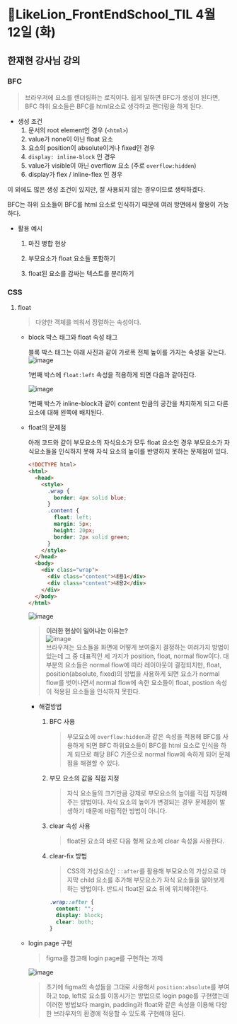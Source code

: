 # 🔖LikeLion_FrontEndSchool_TIL 4월 12일 (화)

## 한재현 강사님 강의

### BFC

> 브라우저에 요소를 렌더링하는 로직이다. 쉽게 말하면 BFC가 생성이 된다면, BFC 하위 요소들은 BFC를 html요소로 생각하고 랜더링을 하게 된다.

- 생성 조건
  1. 문서의 root element인 경우 (`<html>`)
  2. value가 none이 아닌 float 요소
  3. 요소의 position이 absolute이거나 fixed인 경우
  4. `display: inline-block` 인 경우
  5. value가 visible이 아닌 overflow 요소 (주로 `overflow:hidden`)
  6. display가 flex / inline-flex 인 경우

이 외에도 많은 생성 조건이 있지만, 잘 사용되지 않는 경우이므로 생략하겠다.

BFC는 하위 요소들이 BFC를 html 요소로 인식하기 때문에 여러 방면에서 활용이 가능하다.

- 활용 예시

  1. 마진 병합 현상

  2. 부모요소가 float 요소들 포함하기

  3. float된 요소를 감싸는 텍스트를 분리하기

### CSS

1.  float

    > 다양한 객체를 띄워서 정렬하는 속성이다.

    - block 박스 태그와 float 속성 태그

      블록 박스 태그는 아래 사진과 같이 가로폭 전체 높이를 가지는 속성을 갖는다.
      ![image](https://user-images.githubusercontent.com/68142773/163196545-20bca64c-f94c-4350-a48c-3dfcec57798e.png)

      1번째 박스에 `float:left` 속성을 적용하게 되면 다음과 같아진다.

      ![image](https://user-images.githubusercontent.com/68142773/163196721-04b03b5f-53da-43a1-87ed-04ed08aaa8b9.png)

      1번째 박스가 inline-block과 같이 content 만큼의 공간을 차지하게 되고 다른 요소에 대해 왼쪽에 배치된다.

    * float의 문제점

      아래 코드와 같이 부모요소의 자식요소가 모두 float 요소인 경우 부모요소가 자식요소들을 인식하지 못해 자식 요소의 높이를 반영하지 못하는 문제점이 있다.

      ```html
      <!DOCTYPE html>
      <html>
        <head>
          <style>
            .wrap {
              border: 4px solid blue;
            }
            .content {
              float: left;
              margin: 5px;
              height: 20px;
              border: 2px solid green;
            }
          </style>
        </head>
        <body>
          <div class="wrap">
            <div class="content">내용1</div>
            <div class="content">내용2</div>
          </div>
        </body>
      </html>
      ```

      ![image](https://user-images.githubusercontent.com/68142773/163197715-7a810e44-e06a-4bdc-82cd-653ad8b5ae23.png)

      > **이러한 현상이 일어나는 이유는?**</br>![image](https://user-images.githubusercontent.com/68142773/163198039-9d78e51a-e753-46fc-b5c2-1abeabd6fc39.png)</br> 브라우저는 요소들을 화면에 어떻게 보여줄지 결정하는 여러가지 방법이 있는데 그 중 대표적인 세 가지가 position, float, normal flow이다. 대부분의 요소들은 normal flow에 따라 레이아웃이 결정되지만, float, position(absolute, fixed)의 방법을 사용하게 되면 요소가 normal flow를 벗어나면서 normal flow에 속한 요소들이 float, postion 속성이 적용된 요소들을 인식하지 못한다.

      - 해결방법

        1. BFC 사용
           > 부모요소에 `overflow:hidden`과 같은 속성을 적용해 BFC를 사용하게 되면 BFC 하위요소들이 BFC를 html 요소로 인식을 하게 되므로 해당 BFC 기준으로 normal flow에 속하게 되어 문제점을 해결할 수 있다.
        2. 부모 요소의 값을 직접 지정

           > 자식 요소들의 크기만큼 강제로 부모요소의 높이를 직접 지정해 주는 방법이다. 자식 요소의 높이가 변경되는 경우 문제점이 발생하기 때문에 바람직한 방법이 아니다.

        3. clear 속성 사용

           > float된 요소의 바로 다음 형제 요소에 clear 속성을 사용한다.

        4. clear-fix 방법
           > CSS의 가상요소인 `::after`를 활용해 부모요소의 가상으로 마지막 child 요소를 추가해 부모요소가 자식 요소들을 알아보게 하는 방법이다. 반드시 float된 요소 뒤에 위치해야한다.
           ```css
           .wrap::after {
             content: "";
             display: block;
             clear: both;
           }
           ```

    * login page 구현

      > figma를 참고해 login page를 구현하는 과제

      ![image](https://user-images.githubusercontent.com/68142773/163200378-b8648084-47f1-4d7d-91d8-aa712b22a770.png)

      > 초기에 figma의 속성들을 그대로 사용해서 `position:absolute`를 부여하고 top, left로 요소를 이동시가는 방법으로 login page를 구현했는데 이러한 방법보다 margin, padding과 float와 같은 속성을 이용해 다양한 브라우저의 환경에 적응할 수 있도록 구현해야 된다.
